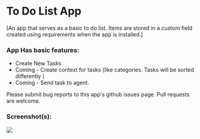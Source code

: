 # To Do List App

[An app that serves as a basic to do list. Items are stored in a custom field created using requirements when the app is installed.]

### App Has basic features:

* Create New Tasks
* Coming - Create context for tasks (like categories. Tasks will be sorted differently )
* Coming - Send task to agent.

Please submit bug reports to this app's github issues page. Pull requests are welcome.

### Screenshot(s):
![](http://cl.ly/ZoZ9)
